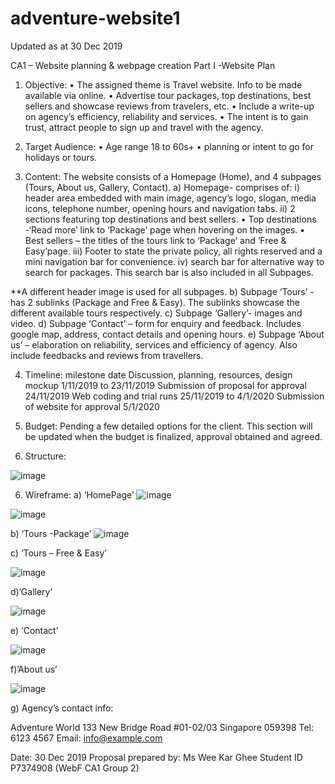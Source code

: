 # adventure-website1
Updated as at 30 Dec 2019

CA1 – Website planning & webpage creation
Part I -Website Plan

1)	Objective:
•	The assigned theme is Travel website. Info to be made available via online.
•	Advertise tour packages, top destinations, best sellers and showcase reviews from travelers, etc. 
•	Include a write-up on agency’s efficiency, reliability and services. 
•	The intent is to gain trust, attract people to sign up and travel with the agency.

2)	Target Audience:
•	Age range 18 to 60s+ 
•	planning or intent to go for holidays or tours.

3)	Content:
The website consists of a Homepage (Home), and 4 subpages (Tours, About us, Gallery, Contact). 
a)	Homepage- comprises of:
i)	header area embedded with main image, agency’s logo, slogan, media icons, telephone number, opening hours and navigation tabs.
ii)	2 sections featuring top destinations and best sellers. 
•	Top destinations -‘Read more’ link to ‘Package’ page when hovering on the images.
•	Best sellers – the titles of the tours link to ‘Package’ and ‘Free & Easy’page.
iii)	Footer to state the private policy,  all rights reserved and a mini navigation bar for convenience.
iv)	search bar for alternative way to search for packages. This search bar is also included in all Subpages.

**A different header image is used for all subpages.
b)	Subpage ‘Tours’ - has 2 sublinks (Package and Free & Easy). The sublinks showcase the different available tours respectively.
c)	Subpage ‘Gallery’- images and video.
d)	Subpage ‘Contact’ – form for enquiry and feedback. Includes google map, address, contact details and opening hours.
e)	Subpage ‘About us’ – elaboration on reliability, services and efficiency of agency. Also include feedbacks and reviews from travellers.


4)	Timeline:
milestone	date
Discussion, planning, resources, design mockup	1/11/2019 to 23/11/2019
Submission of proposal for approval	24/11/2019
Web coding and trial runs	25/11/2019 to 4/1/2020
Submission of website for approval	5/1/2020

5)	Budget:
Pending a few detailed options for the client. This section will be updated when the budget is finalized, approval obtained and agreed.


6)	 Structure:

![image](https://github.com/christinaWEEKG/adventure-website1/assets/92296147/3aef986f-d3c5-4c88-9803-6296e5bc67da)



6) Wireframe:
 a) ‘HomePage’
![image](https://github.com/christinaWEEKG/adventure-website1/assets/92296147/b9ba7cc7-bd8e-48ba-80af-56a38100d587)

![image](https://github.com/christinaWEEKG/adventure-website1/assets/92296147/bfecf749-f036-4917-b121-071cc6d2e398)                                                                 

b) ‘Tours -Package’
![image](https://github.com/christinaWEEKG/adventure-website1/assets/92296147/286bc142-41a6-40cf-bc37-031d888d3465)



c)	‘Tours – Free & Easy’

![image](https://github.com/christinaWEEKG/adventure-website1/assets/92296147/9b029b47-14f7-4e45-8c8f-0a8eb63e5925)



d)‘Gallery’

![image](https://github.com/christinaWEEKG/adventure-website1/assets/92296147/a699e8d9-b629-4823-a4e3-06f65a3aa962)


e)	‘Contact’

![image](https://github.com/christinaWEEKG/adventure-website1/assets/92296147/aeb9a9bf-db33-4e7e-9fb6-fbb28dce95b8)

f)’About us’

![image](https://github.com/christinaWEEKG/adventure-website1/assets/92296147/bf09bee5-8471-45db-a85e-0f55e6623765)

g) Agency’s contact info:

Adventure World
133 New Bridge Road
#01-02/03
Singapore 059398
Tel: 6123 4567
Email: info@example.com


Date: 30 Dec 2019
Proposal prepared by: 
Ms Wee Kar Ghee 
Student ID P7374908
(WebF CA1 Group 2)




















